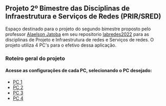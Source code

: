 ## Projeto 2º Bimestre das Disciplinas de Infraestrutura e Serviços de Redes (PRIR/SRED)

Espaço destinado para o projeto do segundo bimestre proposto pelo professor [Alaelson Jatoba](https://github.com/alaelson) em seu repositorio [labredes2022](https://github.com/alaelson/labredes2022/blob/main/README.md) para as disciplinas de Projeto e Infraestrutura de redes e Serviços de redes. O projeto utiliza 4 PC's para o efetivo dessa aplicação.

### Roteiro geral do projeto
#### Acesse as configurações de cada PC, selecionando o PC desejado:
- [PC 1]()
- [PC 2]()
- [PC 3]()
- [PC 4]()
